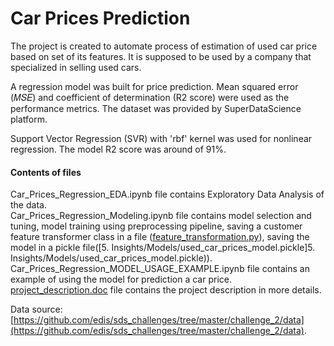 # Car Prices Prediction

The project is created to automate process of estimation of used car price based on set of its features.  It is supposed to be used by a company that specialized in selling used cars.  

A regression model was built for price prediction. Mean squared error (𝑀𝑆𝐸) and coefficient of determination (R2 score) were used as the performance metrics. The dataset was provided by SuperDataScience platform.  

Support Vector Regression (SVR) with 'rbf' kernel was used for nonlinear regression. The model R2 score was around of 91%.  

#### Contents of files

Car_Prices_Regression_EDA.ipynb file contains Exploratory Data Analysis of the data.  
Car_Prices_Regression_Modeling.ipynb file contains model selection and tuning, model training using preprocessing pipeline, saving a customer feature transformer class in a file ([feature_transformation.py](feature_transformation.py)), saving the model in a pickle file([5. Insights/Models/used_car_prices_model.pickle]5. Insights/Models/used_car_prices_model.pickle)).  
Car_Prices_Regression_MODEL_USAGE_EXAMPLE.ipynb file contains an example of using the model for prediction a car price.  
[project_description.doc](project_description.doc) file contains the project description in more details.



Data source: [https://github.com/edis/sds_challenges/tree/master/challenge_2/data](https://github.com/edis/sds_challenges/tree/master/challenge_2/data).



